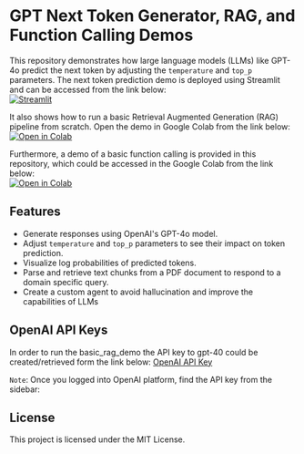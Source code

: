 # GPT Next Token Generator, RAG, and Function Calling Demos

This repository demonstrates how large language models (LLMs) like GPT-4o predict the next token by adjusting the `temperature` and `top_p` parameters. The next token prediction demo is deployed using Streamlit and can be accessed from the link below:   
 [![Streamlit](https://static.streamlit.io/badges/streamlit_badge_black_white.svg)](https://navigating-genai.streamlit.app/)

It also shows  how to run a basic Retrieval Augmented Generation (RAG) pipeline from scratch. Open the demo in Google Colab from the link below:   
<a href="https://colab.research.google.com/github/Farhad-Davaripour/Navigating_GenAI/blob/main/rag/basic_rag_demo.ipynb" target="_parent">
    <img src="https://colab.research.google.com/assets/colab-badge.svg" alt="Open in Colab"/>
</a>

Furthermore, a demo of a basic function calling is provided in this repository, which could be accessed in the Google Colab from the link below:   
<a href="https://colab.research.google.com/github/Farhad-Davaripour/Navigating_GenAI/blob/main/function_calling/function_calling_demo.ipynb" target="_parent">
    <img src="https://colab.research.google.com/assets/colab-badge.svg" alt="Open in Colab"/>
</a>

## Features

- Generate responses using OpenAI's GPT-4o model.
- Adjust `temperature` and `top_p` parameters to see their impact on token prediction.
- Visualize log probabilities of predicted tokens.
- Parse and retrieve text chunks from a PDF document to respond to a domain specific query.
- Create a custom agent to avoid hallucination and improve the capabilities of LLMs

## OpenAI API Keys
In order to run the basic_rag_demo the API key to gpt-40 could be created/retrieved form the link below:
[OpenAI API Key](https://platform.openai.com/docs/overview)

`Note`: Once you logged into OpenAI platform, find the API key from the sidebar:

## License
This project is licensed under the MIT License.
